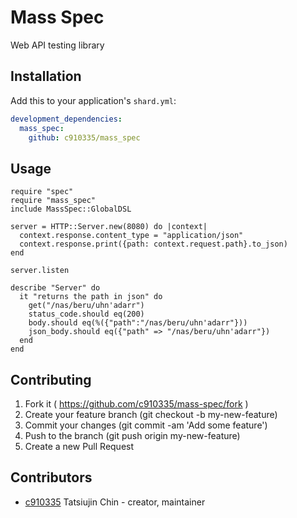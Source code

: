 # Mass Spec

Web API testing library

## Installation

Add this to your application's `shard.yml`:

```yaml
development_dependencies:
  mass_spec:
    github: c910335/mass_spec
```

## Usage

```crystal
require "spec"
require "mass_spec"
include MassSpec::GlobalDSL

server = HTTP::Server.new(8080) do |context|
  context.response.content_type = "application/json"
  context.response.print({path: context.request.path}.to_json)
end

server.listen

describe "Server" do
  it "returns the path in json" do
    get("/nas/beru/uhn'adarr")
    status_code.should eq(200)
    body.should eq(%({"path":"/nas/beru/uhn'adarr"}))
    json_body.should eq({"path" => "/nas/beru/uhn'adarr"})
  end
end
```

## Contributing

1. Fork it ( https://github.com/c910335/mass-spec/fork )
2. Create your feature branch (git checkout -b my-new-feature)
3. Commit your changes (git commit -am 'Add some feature')
4. Push to the branch (git push origin my-new-feature)
5. Create a new Pull Request

## Contributors

- [c910335](https://github.com/c910335) Tatsiujin Chin - creator, maintainer
